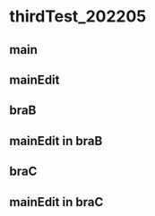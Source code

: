 # thirdTest_202205

## main

## mainEdit

## braB

## mainEdit in braB

## braC

## mainEdit in braC
